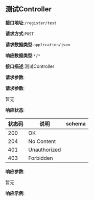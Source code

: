 

## 测试Controller


**接口地址**:`/register/test`


**请求方式**:`POST`


**请求数据类型**:`application/json`


**响应数据类型**:`*/*`


**接口描述**:测试Controller


**请求参数**:


**请求参数**:


暂无


**响应状态**:


| 状态码 | 说明 | schema |
| -------- | -------- | ----- | 
|200|OK||
|204|No Content||
|401|Unauthorized||
|403|Forbidden||


**响应参数**:


暂无


**响应示例**:
```javascript

```